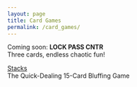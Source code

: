```yaml
---
layout: page
title: Card Games
permalink: /card_games/
---
```

Coming soon: **LOCK PASS CNTR**  
Three cards, endless chaotic fun!  
  
[Stacks](/stacks/ "Stacks")  
The Quick-Dealing 15-Card Bluffing Game  
